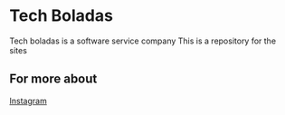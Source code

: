 # Tech Boladas
 Tech boladas is a software service company
 This is a repository for the sites

## For more about
[Instagram](https://instagram.com/techboladas)
